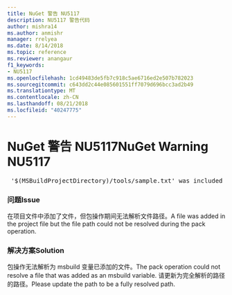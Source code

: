 ```yaml
---
title: NuGet 警告 NU5117
description: NU5117 警告代码
author: mishra14
ms.author: anmishr
manager: rrelyea
ms.date: 8/14/2018
ms.topic: reference
ms.reviewer: anangaur
f1_keywords:
- NU5117
ms.openlocfilehash: 1cd49483de5fb7c918c5ae6716ed2e507b782023
ms.sourcegitcommit: c643dd2c44e085601551ff7079d696bcc3ad2b49
ms.translationtype: MT
ms.contentlocale: zh-CN
ms.lasthandoff: 08/21/2018
ms.locfileid: "40247775"
---
```

# <a name="nuget-warning-nu5117"></a><span data-ttu-id="b3d1c-103">NuGet 警告 NU5117</span><span class="sxs-lookup"><span data-stu-id="b3d1c-103">NuGet Warning NU5117</span></span>
<pre> '$(MSBuildProjectDirectory)/tools/sample.txt' was included in the project but the path could not be resolved. Skipping...</pre>

### <a name="issue"></a><span data-ttu-id="b3d1c-104">问题</span><span class="sxs-lookup"><span data-stu-id="b3d1c-104">Issue</span></span>

<span data-ttu-id="b3d1c-105">在项目文件中添加了文件，但包操作期间无法解析文件路径。</span><span class="sxs-lookup"><span data-stu-id="b3d1c-105">A file was added in the project file but the file path could not be resolved during the pack operation.</span></span>


### <a name="solution"></a><span data-ttu-id="b3d1c-106">解决方案</span><span class="sxs-lookup"><span data-stu-id="b3d1c-106">Solution</span></span>

<span data-ttu-id="b3d1c-107">包操作无法解析为 msbuild 变量已添加的文件。</span><span class="sxs-lookup"><span data-stu-id="b3d1c-107">The pack operation could not resolve a file that was added as an msbuild variable.</span></span> <span data-ttu-id="b3d1c-108">请更新为完全解析的路径的路径。</span><span class="sxs-lookup"><span data-stu-id="b3d1c-108">Please update the path to be a fully resolved path.</span></span>

